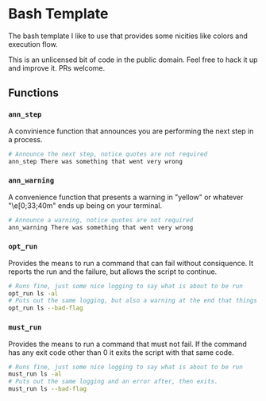 # Bash Template

The bash template I like to use that provides some nicities like colors and execution flow.

This is an unlicensed bit of code in the public domain. Feel free to hack it up and improve it. PRs welcome.

## Functions

### `ann_step`

A convinience function that announces you are performing the next step in a process.

```bash
# Announce the next step, notice quotes are not required
ann_step There was something that went very wrong
```

### `ann_warning`

A convenience function that presents a warning in "yellow" or whatever "\e\[0;33;40m" ends up being on your terminal.

```bash
# Announce a warning, notice quotes are not required
ann_warning There was something that went very wrong
```

### `opt_run`

Provides the means to run a command that can fail without consiquence. It reports the run and the failure, but allows the script to continue.

```bash
# Runs fine, just some nice logging to say what is about to be run
opt_run ls -al
# Puts out the same logging, but also a warning at the end that things went wrong
opt_run ls --bad-flag
```

### `must_run`

Provides the means to run a command that must not fail. If the command has any exit code other than 0 it exits the script with that same code.

```bash
# Runs fine, just some nice logging to say what is about to be run
must_run ls -al
# Puts out the same logging and an error after, then exits.
must_run ls --bad-flag
```

